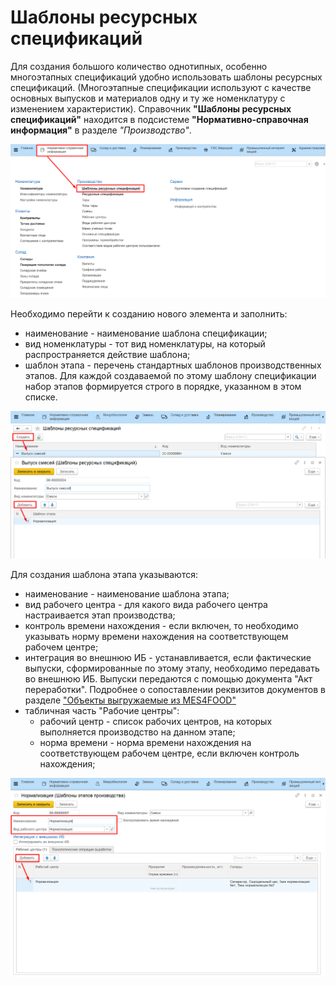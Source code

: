 # Шаблоны ресурсных спецификаций

Для создания большого количество однотипных, особенно многоэтапных спецификаций удобно использовать шаблоны ресурсных спецификаций. (Многоэтапные спецификации используют с качестве основных выпусков и материалов одну и ту же номенклатуру с изменением характеристик).
Справочник **"Шаблоны ресурсных спецификаций"** находится в подсистеме **"Нормативно-справочная информация"** в разделе *"Производство"*.

![](image.png)

Необходимо перейти к созданию нового элемента и заполнить:

- наименование - наименование шаблона спецификации;
- вид номенклатуры - тот вид номенклатуры, на который распространяется действие шаблона;
- шаблон этапа - перечень стандартных шаблонов производственных этапов. Для каждой создаваемой по этому шаблону спецификации набор этапов формируется строго в порядке, указанном в этом списке.

![](image-1.png)

Для создания шаблона этапа указываются:

- наименование - наименование шаблона этапа;
- вид рабочего центра - для какого вида рабочего центра настраивается этап производства;
- контроль времени нахождения - если включен, то необходимо указывать норму времени нахождения на соответствующем рабочем центре;
- интеграция во внешнюю ИБ - устанавливается, если фактические выпуски, сформированные по этому этапу, необходимо передавать во внешнюю ИБ. Выпуски передаются с помощью документа "Акт переработки". Подробнее о сопоставлении реквизитов документов в разделе ["Объекты выгружаемые из MES4FOOD"](../../../../../Integration/ObjectsUnloadedFromMES4FOOD.md)
- табличная часть "Рабочие центры":
    - рабочий центр - список рабочих центров, на которых выполняется производство на данном этапе;
    - норма времени - норма времени нахождения на соответствующем рабочем центре, если включен контроль нахождения;

![](image-2.png)